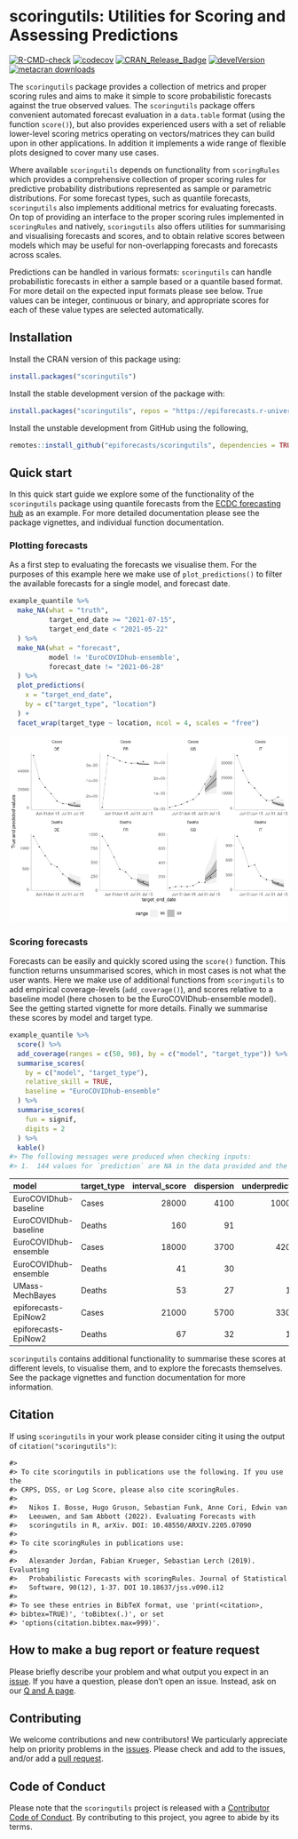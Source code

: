 scoringutils: Utilities for Scoring and Assessing Predictions
================

<!-- badges: start -->

[![R-CMD-check](https://github.com/epiforecasts/scoringutils/actions/workflows/R-CMD-check.yaml/badge.svg)](https://github.com/epiforecasts/scoringutils/actions/workflows/R-CMD-check.yaml)
[![codecov](https://app.codecov.io/gh/epiforecasts/scoringutils/branch/master/graphs/badge.svg)](https://app.codecov.io/gh/epiforecasts/scoringutils)
[![CRAN\_Release\_Badge](https://www.r-pkg.org/badges/version-ago/scoringutils)](https://CRAN.R-project.org/package=scoringutils)
[![develVersion](https://img.shields.io/badge/devel%20version-1.1.0-green.svg?style=flat)](https://github.com/epiforecasts/scoringutils)
[![metacran
downloads](http://cranlogs.r-pkg.org/badges/grand-total/scoringutils)](https://cran.r-project.org/package=scoringutils)
<!-- badges: end -->

The `scoringutils` package provides a collection of metrics and proper
scoring rules and aims to make it simple to score probabilistic
forecasts against the true observed values. The `scoringutils` package
offers convenient automated forecast evaluation in a `data.table` format
(using the function `score()`), but also provides experienced users with
a set of reliable lower-level scoring metrics operating on
vectors/matrices they can build upon in other applications. In addition
it implements a wide range of flexible plots designed to cover many use
cases.

Where available `scoringutils` depends on functionality from
`scoringRules` which provides a comprehensive collection of proper
scoring rules for predictive probability distributions represented as
sample or parametric distributions. For some forecast types, such as
quantile forecasts, `scoringutils` also implements additional metrics
for evaluating forecasts. On top of providing an interface to the proper
scoring rules implemented in `scoringRules` and natively, `scoringutils`
also offers utilities for summarising and visualising forecasts and
scores, and to obtain relative scores between models which may be useful
for non-overlapping forecasts and forecasts across scales.

Predictions can be handled in various formats: `scoringutils` can handle
probabilistic forecasts in either a sample based or a quantile based
format. For more detail on the expected input formats please see below.
True values can be integer, continuous or binary, and appropriate scores
for each of these value types are selected automatically.

## Installation

Install the CRAN version of this package using:

``` r
install.packages("scoringutils")
```

Install the stable development version of the package with:

``` r
install.packages("scoringutils", repos = "https://epiforecasts.r-universe.dev")
```

Install the unstable development from GitHub using the following,

``` r
remotes::install_github("epiforecasts/scoringutils", dependencies = TRUE)
```

## Quick start

In this quick start guide we explore some of the functionality of the
`scoringutils` package using quantile forecasts from the [ECDC
forecasting hub](https://covid19forecasthub.eu/) as an example. For more
detailed documentation please see the package vignettes, and individual
function documentation.

### Plotting forecasts

As a first step to evaluating the forecasts we visualise them. For the
purposes of this example here we make use of `plot_predictions()` to
filter the available forecasts for a single model, and forecast date.

``` r
example_quantile %>%
  make_NA(what = "truth", 
          target_end_date >= "2021-07-15", 
          target_end_date < "2021-05-22"
  ) %>%
  make_NA(what = "forecast",
          model != 'EuroCOVIDhub-ensemble', 
          forecast_date != "2021-06-28"
  ) %>%
  plot_predictions(
    x = "target_end_date",
    by = c("target_type", "location")
  ) +
  facet_wrap(target_type ~ location, ncol = 4, scales = "free") 
```

![](man/figures/unnamed-chunk-4-1.png)<!-- -->

### Scoring forecasts

Forecasts can be easily and quickly scored using the `score()` function.
This function returns unsummarised scores, which in most cases is not
what the user wants. Here we make use of additional functions from
`scoringutils` to add empirical coverage-levels (`add_coverage()`), and
scores relative to a baseline model (here chosen to be the
EuroCOVIDhub-ensemble model). See the getting started vignette for more
details. Finally we summarise these scores by model and target type.

``` r
example_quantile %>%
  score() %>%
  add_coverage(ranges = c(50, 90), by = c("model", "target_type")) %>%
  summarise_scores(
    by = c("model", "target_type"),
    relative_skill = TRUE,
    baseline = "EuroCOVIDhub-ensemble"
  ) %>%
  summarise_scores(
    fun = signif, 
    digits = 2
  ) %>%
  kable()
#> The following messages were produced when checking inputs:
#> 1.  144 values for `prediction` are NA in the data provided and the corresponding rows were removed. This may indicate a problem if unexpected.
```

| model                 | target\_type | interval\_score | dispersion | underprediction | overprediction | coverage\_deviation |     bias | ae\_median | coverage\_50 | coverage\_90 | relative\_skill | scaled\_rel\_skill |
| :-------------------- | :----------- | --------------: | ---------: | --------------: | -------------: | ------------------: | -------: | ---------: | -----------: | -----------: | --------------: | -----------------: |
| EuroCOVIDhub-baseline | Cases        |           28000 |       4100 |         10000.0 |        14000.0 |             \-0.110 |   0.0980 |      38000 |         0.33 |         0.82 |            1.30 |                1.6 |
| EuroCOVIDhub-baseline | Deaths       |             160 |         91 |             2.1 |           66.0 |               0.120 |   0.3400 |        230 |         0.66 |         1.00 |            2.30 |                3.8 |
| EuroCOVIDhub-ensemble | Cases        |           18000 |       3700 |          4200.0 |        10000.0 |             \-0.098 | \-0.0560 |      24000 |         0.39 |         0.80 |            0.82 |                1.0 |
| EuroCOVIDhub-ensemble | Deaths       |              41 |         30 |             4.1 |            7.1 |               0.200 |   0.0730 |         53 |         0.88 |         1.00 |            0.60 |                1.0 |
| UMass-MechBayes       | Deaths       |              53 |         27 |            17.0 |            9.0 |             \-0.023 | \-0.0220 |         78 |         0.46 |         0.88 |            0.75 |                1.3 |
| epiforecasts-EpiNow2  | Cases        |           21000 |       5700 |          3300.0 |        12000.0 |             \-0.067 | \-0.0790 |      28000 |         0.47 |         0.79 |            0.95 |                1.2 |
| epiforecasts-EpiNow2  | Deaths       |              67 |         32 |            16.0 |           19.0 |             \-0.043 | \-0.0051 |        100 |         0.42 |         0.91 |            0.98 |                1.6 |

`scoringutils` contains additional functionality to summarise these
scores at different levels, to visualise them, and to explore the
forecasts themselves. See the package vignettes and function
documentation for more information.

## Citation

If using `scoringutils` in your work please consider citing it using the
output of `citation("scoringutils")`:

    #> 
    #> To cite scoringutils in publications use the following. If you use the
    #> CRPS, DSS, or Log Score, please also cite scoringRules.
    #> 
    #>   Nikos I. Bosse, Hugo Gruson, Sebastian Funk, Anne Cori, Edwin van
    #>   Leeuwen, and Sam Abbott (2022). Evaluating Forecasts with
    #>   scoringutils in R, arXiv. DOI: 10.48550/ARXIV.2205.07090
    #> 
    #> To cite scoringRules in publications use:
    #> 
    #>   Alexander Jordan, Fabian Krueger, Sebastian Lerch (2019). Evaluating
    #>   Probabilistic Forecasts with scoringRules. Journal of Statistical
    #>   Software, 90(12), 1-37. DOI 10.18637/jss.v090.i12
    #> 
    #> To see these entries in BibTeX format, use 'print(<citation>,
    #> bibtex=TRUE)', 'toBibtex(.)', or set
    #> 'options(citation.bibtex.max=999)'.

## How to make a bug report or feature request

Please briefly describe your problem and what output you expect in an
[issue](https://github.com/epiforecasts/scoringutils/issues). If you
have a question, please don’t open an issue. Instead, ask on our [Q and
A
page](https://github.com/epiforecasts/scoringutils/discussions/categories/q-a).

## Contributing

We welcome contributions and new contributors\! We particularly
appreciate help on priority problems in the
[issues](https://github.com/epiforecasts/scoringutils/issues). Please
check and add to the issues, and/or add a [pull
request](https://github.com/epiforecasts/scoringutils/pulls).

## Code of Conduct

Please note that the `scoringutils` project is released with a
[Contributor Code of
Conduct](https://epiforecasts.io/scoringutils/CODE_OF_CONDUCT.html). By
contributing to this project, you agree to abide by its terms.

